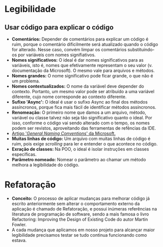 # Legibilidade
## Usar código para explicar o código
- **Comentários:** Depender de comentários para explicar um código é ruim, porque o comentário dificilmente será atualizado quando o código for alterado. Nesse caso, convém limpar os comentários substituindo-os por variáveis com nomes signifiativos.
- **Nomes significativos:** O ideal é dar nomes significativos para as variáveis, isto é, nomes que efetivamente representam o seu valor (v. documentação da Microsoft). O mesmo vale para arquivos e métodos.
- **Nomes grandes:** O nome significativo pode ficar grande, o que não é um problema.
- **Nomes contextualizados:** O nome da variável deve depender do contexto. Portanto, um mesmo valor pode ser atribuído a uma variável diferente, cujo nome corresponde ao contexto diferente.
- **Sufixo 'Async':** O ideal é usar o sufixo Async ao final dos métodos assíncronos, porque fica mais fácil de identificar métodos assíncronos.
- **Renomeação:** O primeiro nome que damos a um arquivo, método, variável ou classe talvez não seja tão significativo quanto o ideal. Por isso, conforme o código vai sendo alterado com o tempo, os nomes podem ser revistos, aproveitando das ferramentas de refências da IDE.
- [Artigo '_General Naming Conventions_' da Microsoft.](https://learn.microsoft.com/en-us/dotnet/standard/design-guidelines/general-naming-conventions)
- **Muitas linhas de código:** Um arquivo com muitas linhas de código é ruim, pois exige _scrolling_ para ler e entender o que acontece no código.
- **Exração de classes:** Na POO, o ideal é isolar instruções em classes específicas.
- **Parâmetro nomeado:** Nomear o parâmetro ao chamar um método melhora a legibilidade do código.

# Refatoração
- **Conceito:** O processo de aplicar mudanças para melhorar código já escrito anteriormente sem alterar o comportamento externo da aplicação é chamado de Refatoração, e possui inúmeras referências na literatura de programação de software, sendo a mais famosa o livro Refactoring: Improving the Design of Existing Code do autor Martin Fowler.
- A cada mudança que aplicamos em nosso projeto para alcançar maior legibilidade precisamos testar se tudo continua funcionando como estava.
